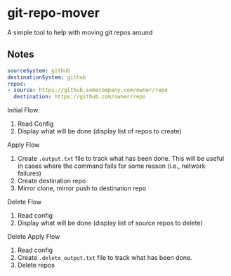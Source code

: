 # git-repo-mover

A simple tool to help with moving git repos around


## Notes

```yaml
sourceSystem: github
destinationSystem: github
repos:
- source: https://github.somecompany.com/owner/repo  
  destination: https://github.com/owner/repo
```

Initial Flow:

1. Read Config
2. Display what will be done (display list of repos to create)

Apply Flow

1. Create `.output.txt` file to track what has been done. This will be useful in cases where the command fails for some reason (i.e., network failures)
2. Create destination repo
3. Mirror clone, mirror push to destination repo

Delete Flow

1. Read config
2. Display what will be done (display list of source repos to delete)

Delete Apply Flow

1. Read config
2. Create `.delete_output.txt` file to track what has been done.
3. Delete repos